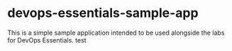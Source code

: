 # devops-essentials-sample-app

This is a simple sample application intended to be used alongside the labs for DevOps Essentials.
test
